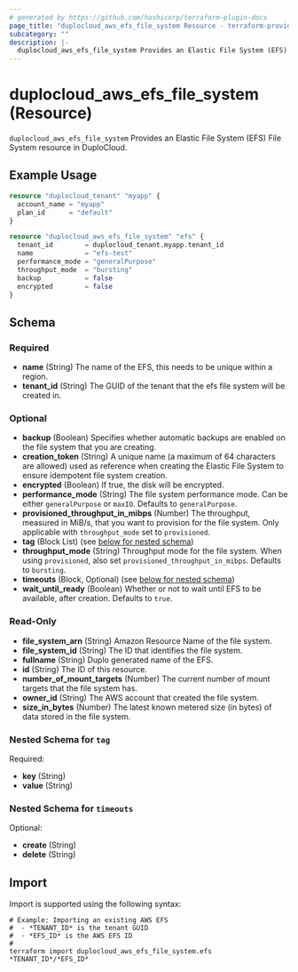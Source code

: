 ```yaml
---
# generated by https://github.com/hashicorp/terraform-plugin-docs
page_title: "duplocloud_aws_efs_file_system Resource - terraform-provider-duplocloud"
subcategory: ""
description: |-
  duplocloud_aws_efs_file_system Provides an Elastic File System (EFS) File System resource in DuploCloud.
---
```


# duplocloud_aws_efs_file_system (Resource)

`duplocloud_aws_efs_file_system` Provides an Elastic File System (EFS) File System resource in DuploCloud.

## Example Usage

```terraform
resource "duplocloud_tenant" "myapp" {
  account_name = "myapp"
  plan_id      = "default"
}

resource "duplocloud_aws_efs_file_system" "efs" {
  tenant_id        = duplocloud_tenant.myapp.tenant_id
  name             = "efs-test"
  performance_mode = "generalPurpose"
  throughput_mode  = "bursting"
  backup           = false
  encrypted        = false
}
```

<!-- schema generated by tfplugindocs -->
## Schema

### Required

- **name** (String) The name of the EFS, this needs to be unique within a region.
- **tenant_id** (String) The GUID of the tenant that the efs file system will be created in.

### Optional

- **backup** (Boolean) Specifies whether automatic backups are enabled on the file system that you are creating.
- **creation_token** (String) A unique name (a maximum of 64 characters are allowed) used as reference when creating the Elastic File System to ensure idempotent file system creation.
- **encrypted** (Boolean) If true, the disk will be encrypted.
- **performance_mode** (String) The file system performance mode. Can be either `generalPurpose` or `maxIO`. Defaults to `generalPurpose`.
- **provisioned_throughput_in_mibps** (Number) The throughput, measured in MiB/s, that you want to provision for the file system. Only applicable with `throughput_mode` set to `provisioned`.
- **tag** (Block List) (see [below for nested schema](#nestedblock--tag))
- **throughput_mode** (String) Throughput mode for the file system. When using `provisioned`, also set `provisioned_throughput_in_mibps`. Defaults to `bursting`.
- **timeouts** (Block, Optional) (see [below for nested schema](#nestedblock--timeouts))
- **wait_until_ready** (Boolean) Whether or not to wait until EFS to be available, after creation. Defaults to `true`.

### Read-Only

- **file_system_arn** (String) Amazon Resource Name of the file system.
- **file_system_id** (String) The ID that identifies the file system.
- **fullname** (String) Duplo generated name of the EFS.
- **id** (String) The ID of this resource.
- **number_of_mount_targets** (Number) The current number of mount targets that the file system has.
- **owner_id** (String) The AWS account that created the file system.
- **size_in_bytes** (Number) The latest known metered size (in bytes) of data stored in the file system.

<a id="nestedblock--tag"></a>
### Nested Schema for `tag`

Required:

- **key** (String)
- **value** (String)


<a id="nestedblock--timeouts"></a>
### Nested Schema for `timeouts`

Optional:

- **create** (String)
- **delete** (String)

## Import

Import is supported using the following syntax:

```shell
# Example: Importing an existing AWS EFS
#  - *TENANT_ID* is the tenant GUID
#  - *EFS_ID* is the AWS EFS ID
#
terraform import duplocloud_aws_efs_file_system.efs *TENANT_ID*/*EFS_ID*
```

